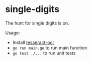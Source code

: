 # single-digits

The hunt for single digits is on.

Usage:

- Install [tesseract-ocr](https://github.com/tesseract-ocr/tessdoc/blob/main/Installation.md#linux)
- `go run main.go` to run main function
- `go test ./...` to run unit tests